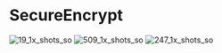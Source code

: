 # SecureEncrypt

![19_1x_shots_so](https://github.com/user-attachments/assets/50e8e8b1-063d-40da-9cd1-3e1e016bce19)
![509_1x_shots_so](https://github.com/user-attachments/assets/bb52c341-89aa-455b-a689-7a79a0cbda08)
![247_1x_shots_so](https://github.com/user-attachments/assets/1508c07b-5386-4fc7-ac32-344f79cf13b7)
